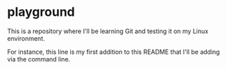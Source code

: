 # playground

This is a repository where I'll be learning Git and testing it on my Linux environment.

For instance, this line is my first addition to this README that I'll be adding via the command line.